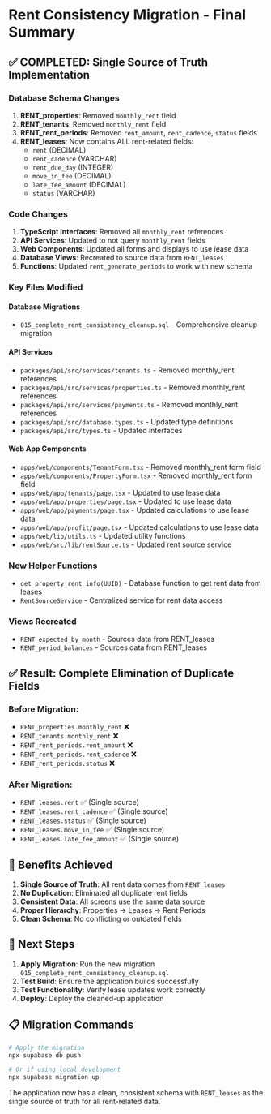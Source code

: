 # Rent Consistency Migration - Final Summary

## ✅ **COMPLETED: Single Source of Truth Implementation**

### **Database Schema Changes**
1. **RENT_properties**: Removed `monthly_rent` field
2. **RENT_tenants**: Removed `monthly_rent` field  
3. **RENT_rent_periods**: Removed `rent_amount`, `rent_cadence`, `status` fields
4. **RENT_leases**: Now contains ALL rent-related fields:
   - `rent` (DECIMAL)
   - `rent_cadence` (VARCHAR)
   - `rent_due_day` (INTEGER)
   - `move_in_fee` (DECIMAL)
   - `late_fee_amount` (DECIMAL)
   - `status` (VARCHAR)

### **Code Changes**
1. **TypeScript Interfaces**: Removed all `monthly_rent` references
2. **API Services**: Updated to not query `monthly_rent` fields
3. **Web Components**: Updated all forms and displays to use lease data
4. **Database Views**: Recreated to source data from `RENT_leases`
5. **Functions**: Updated `rent_generate_periods` to work with new schema

### **Key Files Modified**

#### Database Migrations
- `015_complete_rent_consistency_cleanup.sql` - Comprehensive cleanup migration

#### API Services
- `packages/api/src/services/tenants.ts` - Removed monthly_rent references
- `packages/api/src/services/properties.ts` - Removed monthly_rent references  
- `packages/api/src/services/payments.ts` - Removed monthly_rent references
- `packages/api/src/database.types.ts` - Updated type definitions
- `packages/api/src/types.ts` - Updated interfaces

#### Web App Components
- `apps/web/components/TenantForm.tsx` - Removed monthly_rent form field
- `apps/web/components/PropertyForm.tsx` - Removed monthly_rent form field
- `apps/web/app/tenants/page.tsx` - Updated to use lease data
- `apps/web/app/properties/page.tsx` - Updated to use lease data
- `apps/web/app/payments/page.tsx` - Updated calculations to use lease data
- `apps/web/app/profit/page.tsx` - Updated calculations to use lease data
- `apps/web/lib/utils.ts` - Updated utility functions
- `apps/web/src/lib/rentSource.ts` - Updated rent source service

### **New Helper Functions**
- `get_property_rent_info(UUID)` - Database function to get rent data from leases
- `RentSourceService` - Centralized service for rent data access

### **Views Recreated**
- `RENT_expected_by_month` - Sources data from RENT_leases
- `RENT_period_balances` - Sources data from RENT_leases

## ✅ **Result: Complete Elimination of Duplicate Fields**

### **Before Migration:**
- `RENT_properties.monthly_rent` ❌
- `RENT_tenants.monthly_rent` ❌  
- `RENT_rent_periods.rent_amount` ❌
- `RENT_rent_periods.rent_cadence` ❌
- `RENT_rent_periods.status` ❌

### **After Migration:**
- `RENT_leases.rent` ✅ (Single source)
- `RENT_leases.rent_cadence` ✅ (Single source)
- `RENT_leases.status` ✅ (Single source)
- `RENT_leases.move_in_fee` ✅ (Single source)
- `RENT_leases.late_fee_amount` ✅ (Single source)

## 🎯 **Benefits Achieved**

1. **Single Source of Truth**: All rent data comes from `RENT_leases`
2. **No Duplication**: Eliminated all duplicate rent fields
3. **Consistent Data**: All screens use the same data source
4. **Proper Hierarchy**: Properties → Leases → Rent Periods
5. **Clean Schema**: No conflicting or outdated fields

## 🚀 **Next Steps**

1. **Apply Migration**: Run the new migration `015_complete_rent_consistency_cleanup.sql`
2. **Test Build**: Ensure the application builds successfully
3. **Test Functionality**: Verify lease updates work correctly
4. **Deploy**: Deploy the cleaned-up application

## 📋 **Migration Commands**

```bash
# Apply the migration
npx supabase db push

# Or if using local development
npx supabase migration up
```

The application now has a clean, consistent schema with `RENT_leases` as the single source of truth for all rent-related data.
